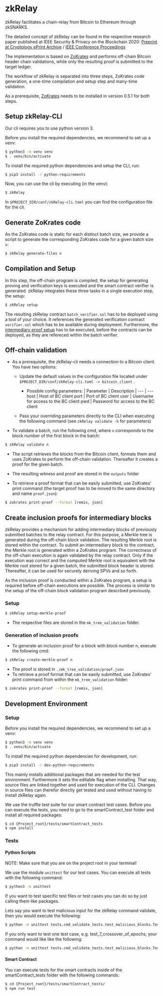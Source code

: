 # zkRelay

zkRelay facilitates a chain-relay from Bitcoin to Ethereum through zkSNARKS.

The detailed concept of zkRelay can be found in the respective research paper published at IEEE Security & Privacy on the Blockchain 2020: [Preprint at Cryptology ePrint Archive](https://eprint.iacr.org/2020/433.pdf) / [IEEE Conference Proceedings](https://doi.org/10.1109/EuroSPW51379.2020.00058)

The implementation is based on [ZoKrates](https://github.com/Zokrates/ZoKrates) and performs off-chain Bitcoin header chain validations, while only the resulting proof is submitted to the target ledger.

The workflow of zkRelay is separated into three steps, ZoKrates code generation, a one-time compilation and setup step and many-time validation.

As a prerequisite, [ZoKrates](https://github.com/Zokrates/ZoKrates) needs to be installed in version 0.5.1 for both steps.

## Setup zkRelay-CLI

Our cli requires you to use python version 3.

Before you install the required dependencies, we recommend to set up a venv:

``` bash
$ python3 -m venv venv
$ . venv/bin/activate
```

To install the required python dependencies and setup the CLI, run:
``` bash
$ pip3 install -r python-requirements
```

Now, you can use the cli by executing (in the venv):

``` bash
$ zkRelay
```

In `$PROJECT_DIR/conf/zkRelay-cli.toml` you can find the configuration file for the cli.

## Generate ZoKrates code

As the ZoKrates code is static for each distinct batch size, we provide a script to generate the corresponding ZoKrates code for a given batch size `n`:

``` bash
$ zkRelay generate-files n
```

## Compilation and Setup

In this step, the off-chain program is compiled, the setup for generating proving and verification keys is executed and the smart contract verifier is generated. zkRelay integrates these three tasks in a single execution step, the setup:
``` bash
$ zkRelay setup
```
  
The resulting zkRelay contract `batch_verifier.sol` has to be deployed using a tool of your choice. It references the generated verification contract `verifier.sol` which has to be available during deployment. Furthermore, the [intermediary proof setup](#create-inclusion-proofs-for-intermediary-blocks) has to be executed, before the contracts can be deployed, as they are refereced within the batch verifier. 

## Off-chain validation


- As a prerequisite, the zkRelay-cli needs a connection to a Bitcoin client. You have two options:
  - Update the default values in the configuration file located under `$PROJECT_DIR/conf/zkRelay-cli.toml -> bitcoin_client` .
     - Possible config parameters:
        | Parameter | Description |
        --- | ---
        host | Host of BC client
        port | Port of BC client
        user | Username for access to the BC client
        pwd | Password for access to the BC client

  - Pass your overriding parameters directly to the CLI when executing the following command (see `zkRelay validate -h` for parameters)

- To validate a batch, run the following cmd, where `n` corresponds to the block number of the first block in the batch:

``` bash
$ zkRelay validate n
```

- The script retrieves the blocks from the Bitcoin client, formats them and uses ZoKrates to perform the off-chain validation. Thereafter it creates a proof for the given batch.

- The resulting witness and proof are stored in the `outputs` folder

- To retrieve a proof format that can be easily submitted, use ZoKrates' print command (the target proof has to be moved to the same directory and name `proof.json`):
``` bash
$ zokrates print-proof --format [remix, json]
```


## Create inclusion proofs for intermediary blocks

zkRelay provides a mechanism for adding intermediary blocks of previously submitted batches to the relay contract. For this purpose, a Merkle tree is generated during the off-chain block validation. The resulting Merkle root is stored within the contract. To submit an intermediary block to the contract, the Merkle root is generated within a ZoKrates program. The correctness of the off-chain execution is again validated by the relay contract. Only if the execution was correct and the computed Merkle root is equivalent with the Merkle root stored for a given batch, the submitted block header is stored. Thereafter, it can be used for securely deriving SPVs and so forth.

As the inclusion proof is conducted within a ZoKrates program, a setup is required before off-chain executions are possible. The process is similar to the setup of the off-chain block validation program described previously.

### Setup

``` bash
$ zkRelay setup-merkle-proof
```

- The respective files are stored in the `mk_tree_validation` folder.

### Generation of inclusion proofs

- To generate an inclusion proof for a block with block number n, execute the following cmd:

``` bash
$ zkRelay create-merkle-proof n
```

- The proof is stored in `./mk_tree_validation/proof.json`
- To retrieve a proof format that can be easily submitted, use ZoKrates' print command from within the `mk_tree_validation` folder:

``` bash
$ zokrates print-proof --format [remix, json]
```

## Development Environment

### Setup

Before you install the required dependencies, we recommend to set up a venv:

``` bash
$ python3 -m venv venv
$ . venv/bin/activate
```

To install the required python dependencies for development, run:
``` bash
$ pip3 install -r dev-python-requirements
```

This mainly installs additional packages that are needed for the test environment.
Furthermore it sets the editable flag when installing. That way, source files are linked
together and used for execution of the CLI. Changes in source files can therefor directly get tested
and used without having to install zkRelay again.

We use the truffle test suite for our smart contract test cases. Before you can execute the tests, you need to go to the smartContract_test folder and install all required packages:

```bash
$ cd {Project_root}/tests/smartContract_tests
$ npm install
```

### Tests

#### Python Scripts

NOTE: Make sure that you are on the project root in your terminal!

We use the module `unittest` for our test cases. You can execute all tests with the following command:

``` bash
$ python3 -m unittest
```

If you want to test specific test files or test cases you can do so by just calling them like packages.

Lets say you want to test malicious input for the zkRelay command validate, then you would execute the following:

``` bash
$ python -m unittest tests.cmd_validate_tests.test_malicious_blocks.TestMaliciousBlocks
```

If you only want to test one test case, e.g. test_7_crossover_of_epochs, your command would like like the following:

``` bash
$ python -m unittest tests.cmd_validate_tests.test_malicious_blocks.TestMaliciousBlocks.test_7_crossover_of_epochs
```

#### Smart Contract

You can execute tests for the smart contracts inside of the smartContract_tests folder with the following commands:

``` bash
$ cd {Project_root}/tests/smartContract_tests/
$ npm run test
```